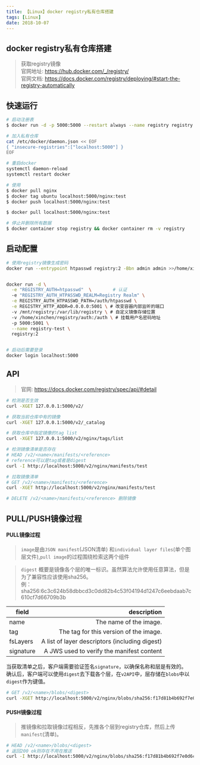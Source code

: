 ```yaml
---
title: 【Linux】docker registry私有仓库搭建
tags: [Linux]
date: 2018-10-07
---
```


## docker registry私有仓库搭建

> 获取registry镜像  
> 官网地址: https://hub.docker.com/_/registry/  
> 官网文档: https://docs.docker.com/registry/deploying/#start-the-registry-automatically

## 快速运行
```bash
# 启动注册表
$ docker run -d -p 5000:5000 --restart always --name registry registry:2

# 加入私有仓库
cat /etc/docker/daemon.json << EOF
{ "insecure-registries":["localhost:5000"] }
EOF

# 重启docker
systemctl daemon-reload
systemctl restart docker

# 使用
$ docker pull nginx
$ docker tag ubuntu localhost:5000/nginx:test
$ docker push localhost:5000/nginx:test

$ docker pull localhost:5000/nginx:test

# 停止并删除所有数据
$ docker container stop registry && docker container rm -v registry
```

## 启动配置
```bash
# 使用registry镜像生成密码
docker run --entrypoint htpasswd registry:2 -Bbn admin admin >>/home/xinchen/registry/auth/htpasswd


docker run -d \
  -e "REGISTRY_AUTH=htpasswd"  \        # 认证
  -e "REGISTRY_AUTH_HTPASSWD_REALM=Registry Realm" \
  -e REGISTRY_AUTH_HTPASSWD_PATH=/auth/htpasswd \
  -e REGISTRY_HTTP_ADDR=0.0.0.0:5001 \ # 改变容器内部监听的端口
  -v /mnt/registry:/var/lib/registry \ # 自定义镜像存储位置
  -v /home/xinchen/registry/auth:/auth \ # 挂载用户名密码地址
  -p 5000:5001 \
  --name registry-test \
  registry:2


# 启动后需要登录
docker login localhost:5000
```

## API
> 官网: https://docs.docker.com/registry/spec/api/#detail

```bash
# 检测是否生效
curl -XGET 127.0.0.1:5000/v2/

# 获取当前仓库中有的镜像
curl -XGET 127.0.0.1:5000/v2/_catalog

# 获取仓库中指定镜像的tag list
curl -XGET 127.0.0.1:5000/v2/nginx/tags/list

# 检测镜像清单是否存在 
# HEAD /v2/<name>/manifests/<reference>
# reference可以是tag或者是digest
curl -I http://localhost:5000/v2/nginx/manifests/test

# 拉取镜像清单
# GET /v2/<name>/manifests/<reference>
curl -XGET http://localhost:5000/v2/nginx/manifests/test

# DELETE /v2/<name>/manifests/<reference> 删除镜像
```

## PULL/PUSH镜像过程
#### PULL镜像过程
> `image`是由`JSON manifest`(JSON清单) 和`individual layer files`(单个图层文件),`pull image`的过程围绕检索这两个组件

> `digest` 概要是镜像各个层的唯一标识。虽然算法允许使用任意算法，但是为了兼容性应该使用sha256。  
> 例：sha256:6c3c624b58dbbcd3c0dd82b4c53f04194d1247c6eebdaab7c610cf7d66709b3b

| field        | description   |  
| --------   | -----:  | 
| name     | The name of the image. |  
| tag        |   The tag for this version of the image.   |   
| fsLayers        |    A list of layer descriptors (including digest)    |  
|signature|A JWS used to verify the manifest content|

当获取清单之后，客户端需要验证签名`signature`，以确保名称和层是有效的。  
确认后，客户端可以使用`digest`去下载各个层，在`v2API`中，层存储在`blobs`中以`digest`作为键值。
```bash
# GET /v2/<name>/blobs/<digest>
curl -XGET http://localhost:5000/v2/nginx/blobs/sha256:f17d81b4b692f7e0d6c1176c86b81d9f2cb5ac5349703adca51c61debcfe413c
```

#### PUSH镜像过程
> 推镜像和拉取镜像过程相反，先推各个层到registry仓库，然后上传`manifest`(清单)。

```bash
# HEAD /v2/<name>/blobs/<digest>
# 返回200 ok则存在不用在推送
curl -I http://localhost:5000/v2/nginx/blobs/sha256:f17d81b4b692f7e0d6c1176c86b81d9f2cb5ac5349703adca51c61debcfe413c
```
